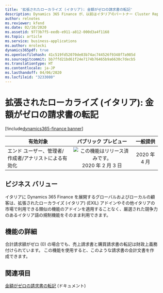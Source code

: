 ```yaml
---
title: '拡張されたローカライズ (イタリア): 金額がゼロの請求書の転記'
description: Dynamics 365 Finance が、以前はイタリアのパートナー Cluster Reply によって提供された、拡張されたローカライズ (イタリア) (EXIL) アドインでのみ利用可能であった、イタリア語固有の機能セットが利用できるように拡張されました。
author: relnotes
ms.reviewer: kfend
ms.date: 02/10/2020
ms.assetid: 9773b7f5-eedb-e911-a812-000d3a4f1168
ms.topic: article
ms.service: business-applications
ms.author: mrolecki
dynamics365pdf: true
ms.openlocfilehash: 41c519fd52070de03b74ac744526f9348f7a985d
ms.sourcegitcommit: bb7ffd21bd61f24e7174b76465b9a6630c7decb5
ms.translationtype: HT
ms.contentlocale: ja-JP
ms.lasthandoff: 04/06/2020
ms.locfileid: "3233080"
---
```

# <a name="extended-italian-localization-posting-invoices-with-zero-amount"></a>拡張されたローカライズ (イタリア): 金額がゼロの請求書の転記
[!include[dynamics365-finance banner](../includes/dynamics365-finance.md)]

| 有効対象    |  パブリック プレビュー | 一般提供 | 
| ---------- | :----------: |:----------: |
|エンド ユーザー、管理者/作成者/アナリストによる有効化|![この機能はリリース済みです。](/dynamics365-release-plan/media/green-checkmark.png "この機能はリリース済みです。") 2020 年 2 月 3 日| 2020 年 4 月|


## <a name="business-value"></a>ビジネス バリュー
<!-- bv start -->
イタリアに Dynamics 365 Finance を展開するグローバルおよびローカルの顧客は、拡張されたローカライズ (イタリア) (EXIL) アドインやその他イタリアの市場で利用できる類似の機能のアドインを適用することなく、厳選された競争力のあるイタリア語の規制機能をそのまま利用できます。
<!-- bv end -->



## <a name="feature-details"></a>機能の詳細
<!--feature detail start -->
合計請求額がゼロ (0) の場合でも、売上請求書と購買請求書の転記は財政上義務付けられています。 この機能を使用すると、このような請求書の会計文書を作成できます。
<!--feature detail end -->










## <a name="see-also"></a>関連項目


<!--docs start-->
[金額がゼロの請求書の転記](https://docs.microsoft.com/dynamics365/finance/localizations/emea-ita-exil-zero-invoice-posting) (ドキュメント)
<!--docs end-->

